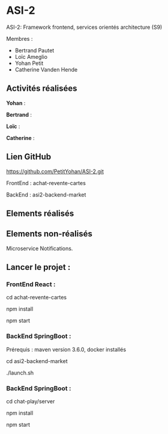 # ASI-2

ASI-2: Framework frontend, services orientés architecture (S9)

Membres :

- Bertrand Pautet
- Loïc Ameglio
- Yohan Petit
- Catherine Vanden Hende

## Activités réalisées

**Yohan** :

**Bertrand** :

**Loïc** :

**Catherine** :

## Lien GitHub

https://github.com/PetitYohan/ASI-2.git

FrontEnd : achat-revente-cartes

BackEnd : asi2-backend-market

## Elements réalisés

## Elements non-réalisés

Microservice Notifications.

## Lancer le projet :

### FrontEnd React :

cd achat-revente-cartes

npm install

npm start

### BackEnd SpringBoot :

Prérequis : maven version 3.6.0, docker installés

cd asi2-backend-market

./launch.sh

### BackEnd SpringBoot :

cd chat-play/server

npm install

npm start
